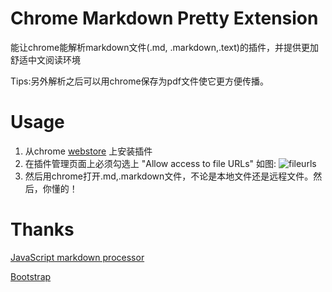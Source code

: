 # Chrome Markdown Pretty Extension

能让chrome能解析markdown文件(.md, .markdown,.text)的插件，并提供更加舒适中文阅读环境

Tips:另外解析之后可以用chrome保存为pdf文件使它更方便传播。

# Usage

1. 从chrome [webstore][] 上安装插件 
2. 在插件管理页面上必须勾选上 "Allow access to file URLs" 如图: ![fileurls](http://i.imgur.com/G9Mvx.png)
3. 然后用chrome打开.md,.markdown文件，不论是本地文件还是远程文件。然后，你懂的！

# Thanks

[JavaScript markdown processor][showdown] 

[Bootstrap][bootstrap] 

[webstore]: https://chrome.google.com/webstore/detail/nkicchcahlcabooignkdaganfakcmaab
[showdown]: https://github.com/coreyti/showdown
[bootstrap]: https://github.com/twitter/bootstrap
